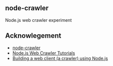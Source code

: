 
## node-crawler
Node.js web crawler experiment


## Acknowlegement

- [node-crawler](https://github.com/sylvinus/node-crawler)
- [Node.js Web Crawler Tutorials](https://potentpages.com/web-crawler-tutorials/nodejs/)
- [Building a web client (a crawler) using Node.js](http://code-maven.com/building-a-crawler-in-nodejs)
